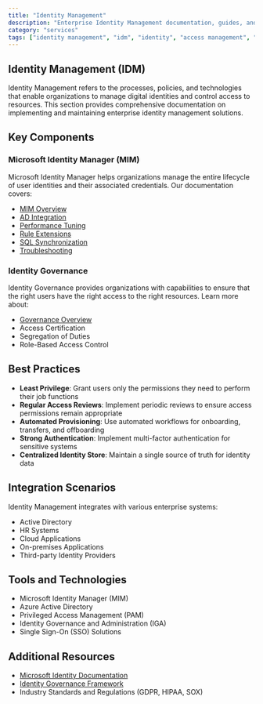 ```yaml
---
title: "Identity Management"
description: "Enterprise Identity Management documentation, guides, and best practices"
category: "services"
tags: ["identity management", "idm", "identity", "access management", "governance"]
---
```


## Identity Management (IDM)

Identity Management refers to the processes, policies, and technologies that enable organizations to manage digital identities and control access to resources. This section provides comprehensive documentation on implementing and maintaining enterprise identity management solutions.

## Key Components

### Microsoft Identity Manager (MIM)

Microsoft Identity Manager helps organizations manage the entire lifecycle of user identities and their associated credentials. Our documentation covers:

- [MIM Overview](mim/index.md)
- [AD Integration](mim/ad-integration.md)
- [Performance Tuning](mim/performance-tuning.md)
- [Rule Extensions](mim/rule-extensions.md)
- [SQL Synchronization](mim/sql-sync-guide.md)
- [Troubleshooting](mim/troubleshooting.md)

### Identity Governance

Identity Governance provides organizations with capabilities to ensure that the right users have the right access to the right resources. Learn more about:

- [Governance Overview](governance/index.md)
- Access Certification
- Segregation of Duties
- Role-Based Access Control

## Best Practices

- **Least Privilege**: Grant users only the permissions they need to perform their job functions
- **Regular Access Reviews**: Implement periodic reviews to ensure access permissions remain appropriate
- **Automated Provisioning**: Use automated workflows for onboarding, transfers, and offboarding
- **Strong Authentication**: Implement multi-factor authentication for sensitive systems
- **Centralized Identity Store**: Maintain a single source of truth for identity data

## Integration Scenarios

Identity Management integrates with various enterprise systems:

- Active Directory
- HR Systems
- Cloud Applications
- On-premises Applications
- Third-party Identity Providers

## Tools and Technologies

- Microsoft Identity Manager (MIM)
- Azure Active Directory
- Privileged Access Management (PAM)
- Identity Governance and Administration (IGA)
- Single Sign-On (SSO) Solutions

## Additional Resources

- [Microsoft Identity Documentation](https://docs.microsoft.com/en-us/microsoft-identity-manager/)
- [Identity Governance Framework](https://www.idpf.org/)
- Industry Standards and Regulations (GDPR, HIPAA, SOX)
